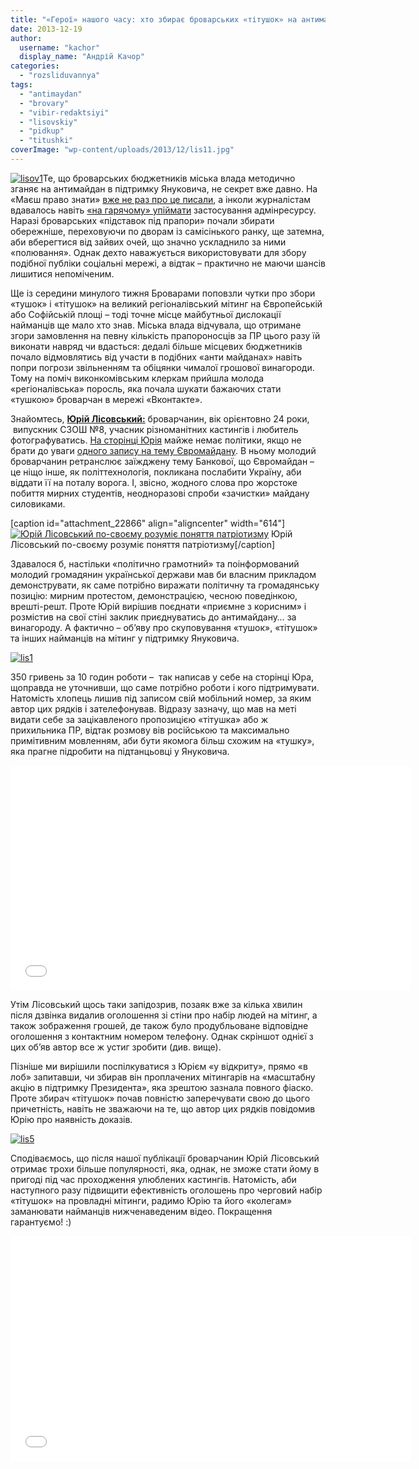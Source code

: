 ```yaml
---
title: "«Герої» нашого часу: хто збирає броварських «тітушок» на антимайдан Партії регіонів - АУДІО"
date: 2013-12-19
author: 
  username: "kachor"
  display_name: "Андрій Качор"
categories: 
  - "rozsliduvannya"
tags: 
  - "antimaydan"
  - "brovary"
  - "vibir-redaktsiyi"
  - "lisovskiy"
  - "pidkup"
  - "titushki"
coverImage: "wp-content/uploads/2013/12/lis11.jpg"
---
```


[![lisov1](https://mpz.brovary.org/wp-content/uploads/2013/12/lisov1.jpg)](https://mpz.brovary.org/wp-content/uploads/2013/12/lisov1.jpg)Те, що броварських бюджетників міська влада методично зганяє на антимайдан в підтримку Януковича, не секрет вже давно. На «Маєш право знати» [вже не раз про це писали](https://mpz.brovary.org/sapozhko-ne-omivay-ruki-v-krovi-brovarchan/), а інколи журналістам вдавалось навіть [«на гарячому» упіймати](http://www.youtube.com/watch?v=RkWlS6urIQA) застосування адмінресурсу. Наразі броварських «підставок під прапори» почали збирати обережніше, переховуючи по дворам із самісінького ранку, ще затемна, аби вберегтися від зайвих очей, що значно ускладнило за ними «полювання». Однак дехто наважується використовувати для збору подібної публіки соціальні мережі, а відтак – практично не маючи шансів лишитися непоміченим.

Ще із середини минулого тижня Броварами поповзли чутки про збори «тушок» і «тітушок» на великий регіоналівський мітинг на Європейській або Софійській площі – тоді точне місце майбутньої дислокації найманців ще мало хто знав. Міська влада відчувала, що отримане згори замовлення на певну кількість прапороносців за ПР цього разу їй виконати навряд чи вдасться: дедалі більше місцевих бюджетників почало відмовлятись від участи в подібних «анти майданах» навіть попри погрози звільненням та обіцянки чималої грошової винагороди. Тому на поміч виконкомівським клеркам прийшла молода «регіоналівська» поросль, яка почала шукати бажаючих стати «тушкою» броварчан в мережі «Вконтакте».

Знайомтесь, [**Юрій Лісовський:**](http://vk.com/yriylisovskiy) броварчанин, вік орієнтовно 24 роки,  випускник СЗОШ №8, учасник різноманітних кастингів і любитель фотографуватись. [На сторінці Юрія](http://vk.com/yriylisovskiy) майже немає політики, якщо не брати до уваги [одного запису на тему Євромайдану](http://vk.com/yriylisovskiy?w=wall59489159_3406%2Fall). В ньому молодий броварчанин ретранслює заїжджену тему Банкової, що Євромайдан – це ніщо інше, як політтехнологія, покликана послабити Україну, аби віддати її на поталу ворога. І, звісно, жодного слова про жорстоке побиття мирних студентів, неодноразові спроби «зачистки» майдану силовиками.

\[caption id="attachment\_22866" align="aligncenter" width="614"\][![Юрій Лісовський по-своєму розуміє поняття патріотизму](https://mpz.brovary.org/wp-content/uploads/2013/12/D0GaeqxKkHw.jpg)](https://mpz.brovary.org/wp-content/uploads/2013/12/D0GaeqxKkHw.jpg) Юрій Лісовський по-своєму розуміє поняття патріотизму\[/caption\]

Здавалося б, настільки «політично грамотний» та поінформований молодий громадянин української держави мав би власним прикладом демонструвати, як саме потрібно виражати політичну та громадянську позицію: мирним протестом, демонстрацією, чесною поведінкою, врешті-решт. Проте Юрій вирішив поєднати «приємне з корисним» і розмістив на свої стіні заклик приєднуватись до антимайдану… за винагороду. А фактично – об’яву про скуповування «тушок», «тітушок» та інших найманців на мітинг у підтримку Януковича.

[![lis1](https://mpz.brovary.org/wp-content/uploads/2013/12/lis1.jpg)](https://mpz.brovary.org/wp-content/uploads/2013/12/lis1.jpg)

350 гривень за 10 годин роботи –  так написав у себе на сторінці Юра, щоправда не уточнивши, що саме потрібно роботи і кого підтримувати. Натомість хлопець лишив під записом свій мобільний номер, за яким автор цих рядків і зателефонував. Відразу зазначу, що мав на меті видати себе за зацікавленого пропозицією «тітушка» або ж прихильника ПР, відтак розмову вів російською та максимально примітивним мовленням, аби бути якомога більш схожим на «тушку», яка прагне підробити на підтанцьовці у Януковича.

<iframe src="//www.youtube.com/embed/L093SF4dnOE" height="360" width="640" allowfullscreen frameborder="0"></iframe>

Утім Лісовський щось таки запідозрив, позаяк вже за кілька хвилин після дзвінка видалив оголошення зі стіни про набір людей на мітинг, а також зображення грошей, де також було продубльоване відповідне оголошення з контактним номером телефону. Однак скріншот однієї з цих об’яв автор все ж устиг зробити (див. вище).

Пізніше ми вирішили поспілкуватися з Юрієм «у відкриту», прямо «в лоб» запитавши, чи збирав він проплачених мітингарів на «масштабну акцію в підтримку Президента», яка зрештою зазнала повного фіаско. Проте збирач «тітушок» почав повністю заперечувати свою до цього причетність, навіть не зважаючи на те, що автор цих рядків повідомив Юрію про наявність доказів.

[![lis5](https://mpz.brovary.org/wp-content/uploads/2013/12/lis5.jpg)](https://mpz.brovary.org/wp-content/uploads/2013/12/lis5.jpg)

Сподіваємось, що після нашої публікації броварчанин Юрій Лісовський отримає трохи більше популярності, яка, однак, не зможе стати йому в пригоді під час проходження улюблених кастингів. Натомість, аби наступного разу підвищити ефективність оголошень про черговий набір «тітушок» на провладні мітинги, радимо Юрію та його «колегам» заманювати найманців нижченаведеним відео. Покращення гарантуємо! :)

<iframe src="//www.youtube.com/embed/1ODVi4FICc4" height="360" width="640" allowfullscreen frameborder="0"></iframe>

